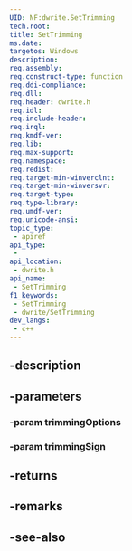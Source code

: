 ```yaml
---
UID: NF:dwrite.SetTrimming
tech.root: 
title: SetTrimming
ms.date: 
targetos: Windows
description: 
req.assembly: 
req.construct-type: function
req.ddi-compliance: 
req.dll: 
req.header: dwrite.h
req.idl: 
req.include-header: 
req.irql: 
req.kmdf-ver: 
req.lib: 
req.max-support: 
req.namespace: 
req.redist: 
req.target-min-winverclnt: 
req.target-min-winversvr: 
req.target-type: 
req.type-library: 
req.umdf-ver: 
req.unicode-ansi: 
topic_type:
 - apiref
api_type:
 - 
api_location:
 - dwrite.h
api_name:
 - SetTrimming
f1_keywords:
 - SetTrimming
 - dwrite/SetTrimming
dev_langs:
 - c++
---
```


## -description

## -parameters

### -param trimmingOptions

### -param trimmingSign

## -returns

## -remarks

## -see-also


